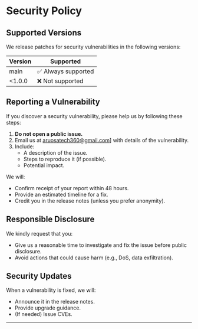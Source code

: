 # Security Policy

## Supported Versions
We release patches for security vulnerabilities in the following versions:

| Version   | Supported          |
| --------- | ------------------ |
| main      | ✅ Always supported |
| <1.0.0    | ❌ Not supported    |

## Reporting a Vulnerability
If you discover a security vulnerability, please help us by following these steps:

1. **Do not open a public issue.**
2. Email us at aruosatech360@gmail.com] with details of the vulnerability.
3. Include:
   - A description of the issue.
   - Steps to reproduce it (if possible).
   - Potential impact.

We will:
- Confirm receipt of your report within 48 hours.
- Provide an estimated timeline for a fix.
- Credit you in the release notes (unless you prefer anonymity).

## Responsible Disclosure
We kindly request that you:
- Give us a reasonable time to investigate and fix the issue before public disclosure.
- Avoid actions that could cause harm (e.g., DoS, data exfiltration).

## Security Updates
When a vulnerability is fixed, we will:
- Announce it in the release notes.
- Provide upgrade guidance.
- (If needed) Issue CVEs.

---
